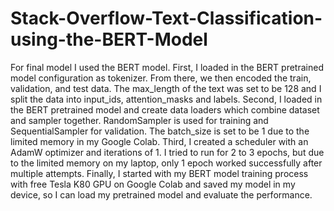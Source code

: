# Stack-Overflow-Text-Classification-using-the-BERT-Model
For final model I used the BERT model. First, I loaded in the BERT pretrained model configuration as tokenizer. From there, we then encoded the train, validation, and test data. The max_length of the text was set to be 128 and I split the data into input_ids, attention_masks and labels. Second, I loaded in the BERT pretrained model and create data loaders which combine dataset and sampler together. RandomSampler is used for training and SequentialSampler for validation. The batch_size is set to be 1 due to the limited memory in my Google Colab. Third, I created a scheduler with an AdamW optimizer and iterations of 1. I tried to run for 2 to 3 epochs, but due to the limited memory on my laptop, only 1 epoch worked successfully after multiple attempts. Finally, I started with my BERT model training process with free Tesla K80 GPU on Google Colab and saved my model in my device, so I can load my pretrained model and evaluate the performance.
